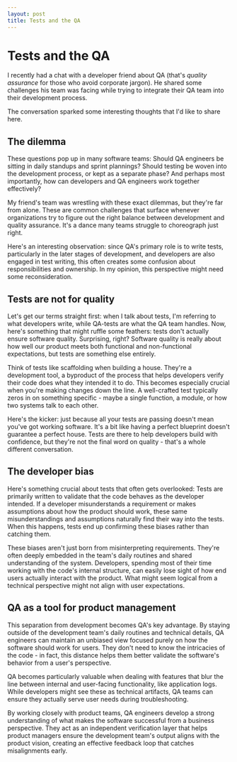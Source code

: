 ```yaml
---
layout: post
title: Tests and the QA
---
```


# Tests and the QA

I recently had a chat with a developer friend about QA (that's _quality assurance_ for those who avoid corporate jargon). He shared some challenges his team was facing while trying to integrate their QA team into their development process.

The conversation sparked some interesting thoughts that I'd like to share here.

## The dilemma

These questions pop up in many software teams: Should QA engineers be sitting in daily standups and sprint plannings? Should testing be woven into the development process, or kept as a separate phase? And perhaps most importantly, how can developers and QA engineers work together effectively? 

My friend's team was wrestling with these exact dilemmas, but they're far from alone. These are common challenges that surface whenever organizations try to figure out the right balance between development and quality assurance. It's a dance many teams struggle to choreograph just right.

Here's an interesting observation: since QA's primary role is to write tests, particularly in the later stages of development, and developers are also engaged in test writing, this often creates some confusion about responsibilities and ownership. In my opinion, this perspective might need some reconsideration.

## Tests are not for quality

Let's get our terms straight first: when I talk about tests, I'm referring to what developers write, while QA-tests are what the QA team handles. Now, here's something that might ruffle some feathers: tests don't actually ensure software quality. Surprising, right? Software quality is really about how well our product meets both functional and non-functional expectations, but tests are something else entirely.

Think of tests like scaffolding when building a house. They're a development tool, a byproduct of the process that helps developers verify their code does what they intended it to do. This becomes especially crucial when you're making changes down the line. A well-crafted test typically zeros in on something specific - maybe a single function, a module, or how two systems talk to each other.

Here's the kicker: just because all your tests are passing doesn't mean you've got working software. It's a bit like having a perfect blueprint doesn't guarantee a perfect house. Tests are there to help developers build with confidence, but they're not the final word on quality - that's a whole different conversation.

## The developer bias

Here's something crucial about tests that often gets overlooked: Tests are primarily written to validate that the code behaves as the developer intended. If a developer misunderstands a requirement or makes assumptions about how the product should work, these same misunderstandings and assumptions naturally find their way into the tests. When this happens, tests end up confirming these biases rather than catching them.

These biases aren't just born from misinterpreting requirements. They're often deeply embedded in the team's daily routines and shared understanding of the system. Developers, spending most of their time working with the code's internal structure, can easily lose sight of how end users actually interact with the product. What might seem logical from a technical perspective might not align with user expectations.

## QA as a tool for product management
This separation from development becomes QA's key advantage. By staying outside of the development team's daily routines and technical details, QA engineers can maintain an unbiased view focused purely on how the software should work for users. They don't need to know the intricacies of the code - in fact, this distance helps them better validate the software's behavior from a user's perspective.

QA becomes particularly valuable when dealing with features that blur the line between internal and user-facing functionality, like application logs. While developers might see these as technical artifacts, QA teams can ensure they actually serve user needs during troubleshooting.

By working closely with product teams, QA engineers develop a strong understanding of what makes the software successful from a business perspective. They act as an independent verification layer that helps product managers ensure the development team's output aligns with the product vision, creating an effective feedback loop that catches misalignments early.
